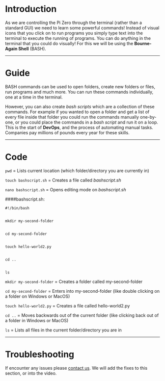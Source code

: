 # Introduction 
As we are controlling the Pi Zero through the terminal (rather than a standard GUI) we need to learn some powerful commands! Instead of visual icons that you click on to run programs you simply type text into the terminal to execute the running of programs. You can do anything in the terminal that you could do visually! For this we will be using the **Bourne-Again Shell** (BASH).

---
# Guide
BASH commands can be used to open folders, create new folders or files, run programs and much more.
You can run these commands individually, one at a time in the terminal.

However, you can also create *bash scripts* which are a collection of these commands. For example if you wanted to open a folder and get a list of every file inside that folder you could run the commands manually one-by-one, or you could place the commands in a *bash script* and run it on a loop. This is the start of **DevOps**, and the process of automating manual tasks. Companies pay millions of pounds every year for these skills.



---
# Code

`pwd` = Lists current location (which folder/directory you are currently in)

`touch bashscript.sh` = Creates a file called *bashscript.sh*

`nano bashscript.sh` = Opens editing mode on *bashscript.sh*

####bashscript.sh:
```
#!/bin/bash


mkdir my-second-folder


cd my-second-folder


touch hello-world2.py


cd ..


ls
```


`mkdir my-second-folder` = Creates a folder called my-second-folder

`cd my-second-folder` = Enters into my-second-folder (like double clicking on a folder on Windows or MacOS)

`touch hello-world2.py` = Creates a file called hello-world2.py

`cd ..` = Moves backwards out of the current folder (like clicking back out of a folder in Windows or MacOS)

`ls` = Lists all files in the current folder/directory you are in

---
# Troubleshooting
If encounter any issues please [contact us](https://jambyte.io/contact). We will add the fixes to this section, or into the video.